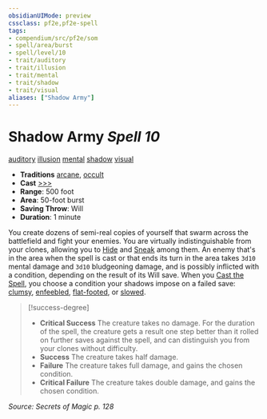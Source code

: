 ```yaml
---
obsidianUIMode: preview
cssclass: pf2e,pf2e-spell
tags:
- compendium/src/pf2e/som
- spell/area/burst
- spell/level/10
- trait/auditory
- trait/illusion
- trait/mental
- trait/shadow
- trait/visual
aliases: ["Shadow Army"]
---
```

# Shadow Army *Spell 10*   
[auditory](auditory.md "Auditory Effect Trait")  [illusion](illusion.md "Illusion School Trait")  [mental](mental.md "Mental Effect Trait")  [shadow](Reference/Rules/Traits/shadow.md "Shadow General Trait")  [visual](visual.md "Visual Effect Trait")  

- **Traditions** [arcane](arcane.md "Arcane Tradition Trait"), [occult](occult.md "Occult Tradition Trait")
- **Cast** [>>>](chapter-9-playing-the-game.md#Actions "Three-Action") 
- **Range**: 500 foot
- **Area**: 50-foot burst
- **Saving Throw**: Will
- **Duration**: 1 minute

You create dozens of semi-real copies of yourself that swarm across the battlefield and fight your enemies. You are virtually indistinguishable from your clones, allowing you to [Hide](Reference/Rules/Actions/hide.md) and [Sneak](sneak.md) among them. An enemy that's in the area when the spell is cast or that ends its turn in the area takes `3d10` mental damage and `3d10` bludgeoning damage, and is possibly inflicted with a condition, depending on the result of its Will save. When you [Cast the Spell](cast-a-spell.md), you choose a condition your shadows impose on a failed save: [clumsy](conditions.md#Clumsy), [enfeebled](conditions.md#Enfeebled), [flat-footed](conditions.md#Flat-footed), or [slowed](conditions.md#Slowed).

> [!success-degree] 
> - **Critical Success** The creature takes no damage. For the duration of the spell, the creature gets a result one step better than it rolled on further saves against the spell, and can distinguish you from your clones without difficulty.
> - **Success** The creature takes half damage.
> - **Failure** The creature takes full damage, and gains the chosen condition.
> - **Critical Failure** The creature takes double damage, and gains the chosen condition.

*Source: Secrets of Magic p. 128*